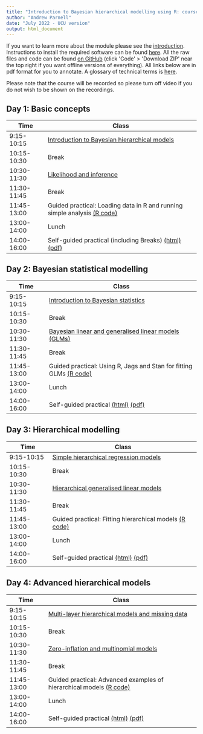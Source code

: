 ```yaml
---
title: "Introduction to Bayesian hierarchical modelling using R: course timetable"
author: "Andrew Parnell"
date: "July 2022 - UCU version"
output: html_document
---
```


If you want to learn more about the module please see the [introduction](https://andrewcparnell.github.io/bhm_course/intro.html). Instructions to install the required software can be found [here](https://andrewcparnell.github.io/bhm_course/Prerequisites.html). All the raw files and code can be found [on GitHub](https://www.github.com/andrewcparnell/bhm_course) (click 'Code' > 'Download ZIP' near the top right if you want offline versions of everything). All links below are in pdf format for you to annotate. A glossary of technical terms is [here](https://andrewcparnell.github.io/bhm_course/glossary.html).

Please note that the course will be recorded so please turn off video if you do not wish to be shown on the recordings. 

## Day 1: Basic concepts

Time  | Class
------------- | ----------------------------------------------------
9:15-10:15 | [Introduction to Bayesian hierarchical models](https://andrewcparnell.github.io/bhm_course/slides/class_1_intro.pdf)
10:15-10:30 | Break
10:30-11:30 | [Likelihood and inference](https://andrewcparnell.github.io/bhm_course/slides/class_2_inference.pdf)
11:30-11:45 | Break 
11:45-13:00 | Guided practical: Loading data in R and running simple analysis [(R code)](https://andrewcparnell.github.io/bhm_course/practicals/tutor_1_R_basics.R)
13:00-14:00 | Lunch
14:00-16:00 | Self-guided practical (including Breaks) [(html)](https://andrewcparnell.github.io/bhm_course/practicals/practical_1_using_R_for_lr_and_glms.html) [(pdf)](https://andrewcparnell.github.io/bhm_course/practicals/practical_1_using_R_for_lr_and_glms.pdf)

## Day 2: Bayesian statistical modelling

Time  | Class
------------- | ----------------------------------------------------
9:15-10:15 | [Introduction to Bayesian statistics](https://andrewcparnell.github.io/bhm_course/slides/class_3_intro_bayes.pdf) 
10:15-10:30 | Break
10:30-11:30 | [Bayesian linear and generalised linear models (GLMs)](https://andrewcparnell.github.io/bhm_course/slides/class_4_bglms.pdf) 
11:30-11:45 | Break
11:45-13:00 | Guided practical: Using R, Jags and Stan for fitting GLMs [(R code)](https://andrewcparnell.github.io/bhm_course/practicals/tutor_2_R_jags_stan.R)
13:00-14:00 | Lunch
14:00-16:00 | Self-guided practical [(html)](https://andrewcparnell.github.io/bhm_course/practicals/practical_2_R_jags_stan_GLMs.html) [(pdf)](https://andrewcparnell.github.io/bhm_course/practicals/practical_2_R_jags_stan_GLMs.pdf)

## Day 3: Hierarchical modelling

Time  | Class
------------- | ----------------------------------------------------
9:15-10:15 | [Simple hierarchical regression models](https://andrewcparnell.github.io/bhm_course/slides/class_5_hlms.pdf) 
10:15-10:30 | Break
10:30-11:30 | [Hierarchical generalised linear models](https://andrewcparnell.github.io/bhm_course/slides/class_6_hglms.pdf) 
11:30-11:45 | Break
11:45-13:00 | Guided practical: Fitting hierarchical models [(R code)](https://andrewcparnell.github.io/bhm_course/practicals/tutor_3_fit_hm.R)
13:00-14:00 | Lunch
14:00-16:00 | Self-guided practical [(html)](https://andrewcparnell.github.io/bhm_course/practicals/practical_3_hglms.html) [(pdf)](https://andrewcparnell.github.io/bhm_course/practicals/practical_3_hglms.pdf)

## Day 4: Advanced hierarchical models

Time  | Class
------------- | ----------------------------------------------------
9:15-10:15 | [Multi-layer hierarchical models and missing data](https://andrewcparnell.github.io/bhm_course/slides/class_7_multihms.pdf) 
10:15-10:30 | Break
10:30-11:30 | [Zero-inflation and multinomial models](https://andrewcparnell.github.io/bhm_course/slides/class_8_pp_zi_multinom.pdf) 
11:30-11:45 | Break
11:45-13:00 | Guided practical: Advanced examples of hierarchical models [(R code)](https://andrewcparnell.github.io/bhm_course/practicals/tutor_4_adv_hms.R)
13:00-14:00 | Lunch
14:00-16:00 | Self-guided practical [(html)](https://andrewcparnell.github.io/bhm_course/practicals/practical_4_advanced_hglms.html) [(pdf)](https://andrewcparnell.github.io/bhm_course/practicals/practical_4_advanced_hglms.pdf)